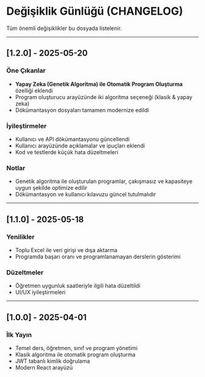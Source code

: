 # Değişiklik Günlüğü (CHANGELOG)

Tüm önemli değişiklikler bu dosyada listelenir.

---

## [1.2.0] - 2025-05-20
### Öne Çıkanlar
- **Yapay Zeka (Genetik Algoritma) ile Otomatik Program Oluşturma** özelliği eklendi
- Program oluşturucu arayüzünde iki algoritma seçeneği (klasik & yapay zeka)
- Dökümantasyon dosyaları tamamen modernize edildi

### İyileştirmeler
- Kullanıcı ve API dökümantasyonu güncellendi
- Kullanıcı arayüzünde açıklamalar ve ipuçları eklendi
- Kod ve testlerde küçük hata düzeltmeleri

### Notlar
- Genetik algoritma ile oluşturulan programlar, çakışmasız ve kapasiteye uygun şekilde optimize edilir
- Dökümantasyon ve kullanıcı kılavuzu güncel tutulmalıdır

---

## [1.1.0] - 2025-05-18
### Yenilikler
- Toplu Excel ile veri girişi ve dışa aktarma
- Programda başarı oranı ve programlanamayan derslerin gösterimi

### Düzeltmeler
- Öğretmen uygunluk saatleriyle ilgili hata düzeltildi
- UI/UX iyileştirmeleri

---

## [1.0.0] - 2025-04-01
### İlk Yayın
- Temel ders, öğretmen, sınıf ve program yönetimi
- Klasik algoritma ile otomatik program oluşturma
- JWT tabanlı kimlik doğrulama
- Modern React arayüzü
